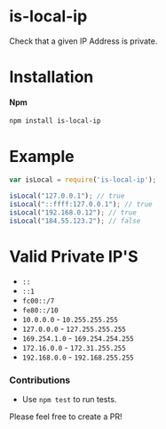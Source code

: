 # is-local-ip
Check that a given IP Address is private.


# Installation

#### Npm
```console
npm install is-local-ip
```

# Example

```javascript
var isLocal = require('is-local-ip');

isLocal("127.0.0.1"); // true
isLocal("::ffff:127.0.0.1"); // true
isLocal("192.168.0.12"); // true
isLocal("184.55.123.2"); // false
```

# Valid Private IP'S
* `::`
* `::1`
* `fc00::/7`
* `fe80::/10`
* `10.0.0.0` - `10.255.255.255`
* `127.0.0.0` - `127.255.255.255`
* `169.254.1.0` - `169.254.254.255`
* `172.16.0.0` - `172.31.255.255`
* `192.168.0.0` - `192.168.255.255`

### Contributions

* Use `npm test` to run tests.

Please feel free to create a PR!
